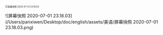 <img src="/Users/panxiwen/Desktop/doc/english/assets/美语/屏幕快照 2020-07-01 23.20.34.png" alt="屏幕快照 2020-07-01 23.18.03" style="zoom:50%;" />





![屏幕快照 2020-07-01 23.18.03](/Users/panxiwen/Desktop/doc/english/assets/美语/屏幕快照 2020-07-01 23.18.03.png)

